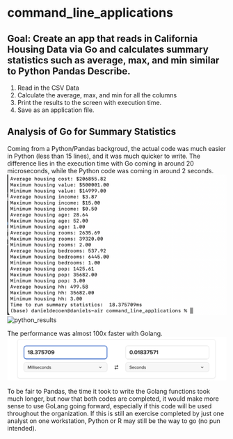 # command_line_applications

## Goal: Create an app that reads in California Housing Data via Go and calculates summary statistics such as average, max, and min similar to Python Pandas Describe.

1. Read in the CSV Data
2. Calculate the average, max, and min for all the columns
3. Print the results to the screen with execution time.
4. Save as an application file.

## Analysis of Go for Summary Statistics
Coming from a Python/Pandas backgroud, the actual code was much easier in Python (less than 15 lines), and it was much quicker to write. The difference lies in the execution time with Go coming in around 20 microseconds, while the Python code was coming in around 2 seconds. 
![golang_results](golangresults.png)
![python_results](pytonresults.png)

The performance was almost 100x faster with Golang. 
![time_conversion](timeconversion.png)

To be fair to Pandas, the time it took to write the Golang functions took much longer, but now that both codes are completed, it would make more sense to use GoLang going forward, especially if this code will be used throughout the organization. If this is still an exercise completed by just one analyst on one workstation, Python or R may still be the way to go (no pun intended).
